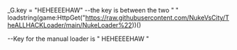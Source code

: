 _G.key = "HEHEEEEHAW" --the key is between the two " "
loadstring(game:HttpGet("https://raw.githubusercontent.com/NukeVsCity/TheALLHACKLoader/main/NukeLoader%22))()


--Key for the manual loader is "      HEHEEEEHAW      "
